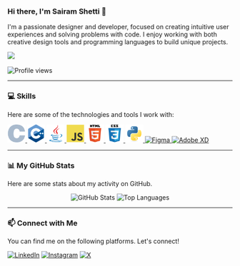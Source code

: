 ### Hi there, I'm Sairam Shetti 👋

I'm a passionate designer and developer, focused on creating intuitive user experiences and solving problems with code. I enjoy working with both creative design tools and programming languages to build unique projects.

<p align="left">
  <img src="https://media0.giphy.com/media/v1.Y2lkPTc5MGI3NjExamQ0czQyZ29vdzhhZ202cGdhbGRtdjNxZ256MnY4YnN3bHd6aWoyMiZlcD12MV9pbnRlcm5hbF9naWZfYnlfaWQmY3Q9Zw/qgQUggAC3Pfv687qPC/giphy.gif" width="350">
</p>

<p align="left">
  <img src="https://komarev.com/ghpvc/?username=Sairam06-04&style=flat-square&color=blue" alt="Profile views"/>
</p>

---

### 💻 Skills

Here are some of the technologies and tools I work with:

<p align="left">
  <a href="https://www.cprogramming.com/" target="_blank" rel="noreferrer"> 
    <img src="https://raw.githubusercontent.com/devicons/devicon/master/icons/c/c-original.svg" alt="C" width="40" height="40"/> 
  </a>
  <a href="https://isocpp.org/" target="_blank" rel="noreferrer"> 
    <img src="https://raw.githubusercontent.com/devicons/devicon/master/icons/cplusplus/cplusplus-original.svg" alt="C++" width="40" height="40"/> 
  </a>
  <a href="https://www.java.com" target="_blank" rel="noreferrer"> 
    <img src="https://raw.githubusercontent.com/devicons/devicon/master/icons/java/java-original.svg" alt="Java" width="40" height="40"/> 
  </a>
  <a href="https://developer.mozilla.org/en-US/docs/Web/JavaScript" target="_blank" rel="noreferrer"> 
    <img src="https://raw.githubusercontent.com/devicons/devicon/master/icons/javascript/javascript-original.svg" alt="JavaScript" width="40" height="40"/> 
  </a>
  <a href="https://www.w3.org/html/" target="_blank" rel="noreferrer"> 
    <img src="https://raw.githubusercontent.com/devicons/devicon/master/icons/html5/html5-original-wordmark.svg" alt="HTML5" width="40" height="40"/> 
  </a>
  <a href="https://www.w3schools.com/css/" target="_blank" rel="noreferrer"> 
    <img src="https://raw.githubusercontent.com/devicons/devicon/master/icons/css3/css3-original-wordmark.svg" alt="CSS3" width="40" height="40"/> 
  </a>
  <a href="https://www.python.org" target="_blank" rel="noreferrer"> 
    <img src="https://raw.githubusercontent.com/devicons/devicon/master/icons/python/python-original.svg" alt="Python" width="40" height="40"/> 
  </a>
  <a href="https://www.figma.com/" target="_blank" rel="noreferrer"> 
    <img src="https://www.vectorlogo.zone/logos/figma/figma-icon.svg" alt="Figma" width="40" height="40"/> 
  </a>
  <a href="https://helpx.adobe.com/support/xd.html" target="_blank" rel="noreferrer"> 
    <img src="https://www.google.com/imgres?q=adobe%20xd&imgurl=https%3A%2F%2Flookaside.fbsbx.com%2Flookaside%2Fcrawler%2Fmedia%2F%3Fmedia_id%3D100070281390790&imgrefurl=https%3A%2F%2Fwww.facebook.com%2Fadobexd%2F&docid=vTXy0jIl_YWBRM&tbnid=PnDeQf8ZgxqdMM&vet=12ahUKEwilmueflvSPAxW2i2MGHUA9DY4QM3oECBsQAA..i&w=1701&h=1701&hcb=2&ved=2ahUKEwilmueflvSPAxW2i2MGHUA9DY4QM3oECBsQAA" alt="Adobe XD" width="40" height="40"/> 
  </a>
</p>

---

### 📊 My GitHub Stats

Here are some stats about my activity on GitHub.

<p align="center">
  <img src="https://github-readme-stats.vercel.app/api?username=Sairam06-04&show_icons=true&theme=dracula" alt="GitHub Stats">
  <img src="https://github-readme-stats.vercel.app/api/top-langs/?username=Sairam06-04&layout=compact&theme=dracula" alt="Top Languages">
</p>


---

### 📫 Connect with Me

You can find me on the following platforms. Let's connect!

<p align="left">
<a href="https://www.linkedin.com/in/sairamshetti" target="_blank"><img src="https://img.shields.io/badge/LinkedIn-0077B5?style=for-the-badge&logo=linkedin&logoColor=white" alt="LinkedIn"></a>
<a href="https://www.instagram.com/sairamshetti_" target="_blank"><img src="https://img.shields.io/badge/Instagram-E4405F?style=for-the-badge&logo=instagram&logoColor=white" alt="Instagram"></a>
<a href="https://x.com/SairamShetti" target="_blank"><img src="https://img.shields.io/badge/X-000000?style=for-the-badge&logo=x&logoColor=white" alt="X"></a>
</p>

